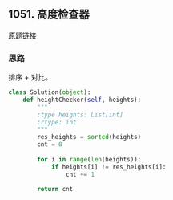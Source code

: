## 1051. 高度检查器

[原题链接](https://leetcode-cn.com/contest/weekly-contest-138/problems/height-checker/)

### 思路

排序 + 对比。

```python
class Solution(object):
    def heightChecker(self, heights):
        """
        :type heights: List[int]
        :rtype: int
        """
        res_heights = sorted(heights)
        cnt = 0
        
        for i in range(len(heights)):
            if heights[i] != res_heights[i]:
                cnt += 1
                
        return cnt
```